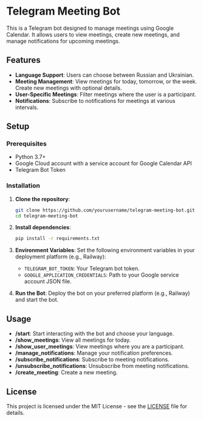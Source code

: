# Telegram Meeting Bot

This is a Telegram bot designed to manage meetings using Google Calendar. It allows users to view meetings, create new meetings, and manage notifications for upcoming meetings.

## Features

- **Language Support**: Users can choose between Russian and Ukrainian.
- **Meeting Management**: View meetings for today, tomorrow, or the week. Create new meetings with optional details.
- **User-Specific Meetings**: Filter meetings where the user is a participant.
- **Notifications**: Subscribe to notifications for meetings at various intervals.

## Setup

### Prerequisites

- Python 3.7+
- Google Cloud account with a service account for Google Calendar API
- Telegram Bot Token

### Installation

1. **Clone the repository**:
   ```bash
   git clone https://github.com/yourusername/telegram-meeting-bot.git
   cd telegram-meeting-bot
   ```

2. **Install dependencies**:
   ```bash
   pip install -r requirements.txt
   ```

3. **Environment Variables**:
   Set the following environment variables in your deployment platform (e.g., Railway):
   - `TELEGRAM_BOT_TOKEN`: Your Telegram bot token.
   - `GOOGLE_APPLICATION_CREDENTIALS`: Path to your Google service account JSON file.

4. **Run the Bot**:
   Deploy the bot on your preferred platform (e.g., Railway) and start the bot.

## Usage

- **/start**: Start interacting with the bot and choose your language.
- **/show_meetings**: View all meetings for today.
- **/show_user_meetings**: View meetings where you are a participant.
- **/manage_notifications**: Manage your notification preferences.
- **/subscribe_notifications**: Subscribe to meeting notifications.
- **/unsubscribe_notifications**: Unsubscribe from meeting notifications.
- **/create_meeting**: Create a new meeting.

## License

This project is licensed under the MIT License - see the [LICENSE](LICENSE) file for details.

